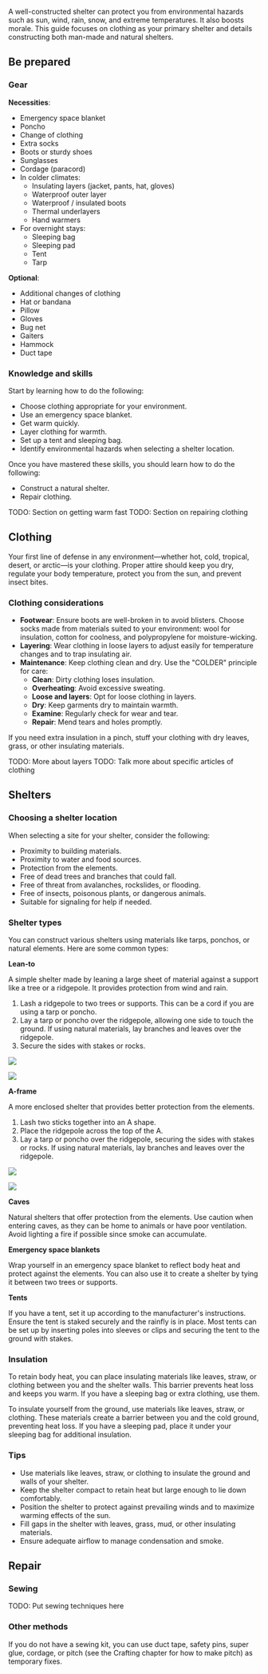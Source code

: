 A well-constructed shelter can protect you from environmental hazards such as sun, wind, rain, snow, and extreme temperatures. It also boosts morale. This guide focuses on clothing as your primary shelter and details constructing both man-made and natural shelters.

## Be prepared

### Gear

**Necessities**:
- Emergency space blanket
- Poncho
- Change of clothing
- Extra socks
- Boots or sturdy shoes
- Sunglasses
- Cordage (paracord)
- In colder climates:
  - Insulating layers (jacket, pants, hat, gloves)
  - Waterproof outer layer
  - Waterproof / insulated boots
  - Thermal underlayers
  - Hand warmers
- For overnight stays:
  - Sleeping bag
  - Sleeping pad
  - Tent
  - Tarp

**Optional**:
- Additional changes of clothing
- Hat or bandana
- Pillow
- Gloves
- Bug net
- Gaiters
- Hammock
- Duct tape

### Knowledge and skills

Start by learning how to do the following:
- Choose clothing appropriate for your environment.
- Use an emergency space blanket.
- Get warm quickly.
- Layer clothing for warmth.
- Set up a tent and sleeping bag.
- Identify environmental hazards when selecting a shelter location.

Once you have mastered these skills, you should learn how to do the following:
- Construct a natural shelter.
- Repair clothing.

TODO: Section on getting warm fast
TODO: Section on repairing clothing

## Clothing

Your first line of defense in any environment—whether hot, cold, tropical, desert, or arctic—is your clothing. Proper attire should keep you dry, regulate your body temperature, protect you from the sun, and prevent insect bites.

### Clothing considerations

- **Footwear**: Ensure boots are well-broken in to avoid blisters. Choose socks made from materials suited to your environment: wool for insulation, cotton for coolness, and polypropylene for moisture-wicking.
- **Layering**: Wear clothing in loose layers to adjust easily for temperature changes and to trap insulating air.
- **Maintenance**: Keep clothing clean and dry. Use the "COLDER" principle for care:
  - **Clean**: Dirty clothing loses insulation.
  - **Overheating**: Avoid excessive sweating.
  - **Loose and layers**: Opt for loose clothing in layers.
  - **Dry**: Keep garments dry to maintain warmth.
  - **Examine**: Regularly check for wear and tear.
  - **Repair**: Mend tears and holes promptly.

If you need extra insulation in a pinch, stuff your clothing with dry leaves, grass, or other insulating materials.

TODO: More about layers
TODO: Talk more about specific articles of clothing

## Shelters

### Choosing a shelter location

When selecting a site for your shelter, consider the following:
- Proximity to building materials.
- Proximity to water and food sources.
- Protection from the elements.
- Free of dead trees and branches that could fall.
- Free of threat from avalanches, rockslides, or flooding.
- Free of insects, poisonous plants, or dangerous animals.
- Suitable for signaling for help if needed.

### Shelter types

You can construct various shelters using materials like tarps, ponchos, or natural elements. Here are some common types:

**Lean-to**

A simple shelter made by leaning a large sheet of material against a support like a tree or a ridgepole. It provides protection from wind and rain. 

1. Lash a ridgepole to two trees or supports. This can be a cord if you are using a tarp or poncho.
2. Lay a tarp or poncho over the ridgepole, allowing one side to touch the ground. If using natural materials, lay branches and leaves over the ridgepole.
3. Secure the sides with stakes or rocks.

![](file:///android_asset/survival_guide/68.webp)

![](file:///android_asset/survival_guide/76.webp)

**A-frame**

A more enclosed shelter that provides better protection from the elements.

1. Lash two sticks together into an A shape.
2. Place the ridgepole across the top of the A.
3. Lay a tarp or poncho over the ridgepole, securing the sides with stakes or rocks. If using natural materials, lay branches and leaves over the ridgepole.

![](file:///android_asset/survival_guide/72.webp)

![](file:///android_asset/survival_guide/79.webp)

**Caves**

Natural shelters that offer protection from the elements. Use caution when entering caves, as they can be home to animals or have poor ventilation. Avoid lighting a fire if possible since smoke can accumulate.

**Emergency space blankets**

Wrap yourself in an emergency space blanket to reflect body heat and protect against the elements. You can also use it to create a shelter by tying it between two trees or supports.

**Tents**

If you have a tent, set it up according to the manufacturer's instructions. Ensure the tent is staked securely and the rainfly is in place. Most tents can be set up by inserting poles into sleeves or clips and securing the tent to the ground with stakes.

### Insulation

To retain body heat, you can place insulating materials like leaves, straw, or clothing between you and the shelter walls. This barrier prevents heat loss and keeps you warm. If you have a sleeping bag or extra clothing, use them.

To insulate yourself from the ground, use materials like leaves, straw, or clothing. These materials create a barrier between you and the cold ground, preventing heat loss. If you have a sleeping pad, place it under your sleeping bag for additional insulation.

### Tips

- Use materials like leaves, straw, or clothing to insulate the ground and walls of your shelter.
- Keep the shelter compact to retain heat but large enough to lie down comfortably.
- Position the shelter to protect against prevailing winds and to maximize warming effects of the sun.
- Fill gaps in the shelter with leaves, grass, mud, or other insulating materials.
- Ensure adequate airflow to manage condensation and smoke.

## Repair

### Sewing
TODO: Put sewing techniques here

### Other methods
If you do not have a sewing kit, you can use duct tape, safety pins, super glue, cordage, or pitch (see the Crafting chapter for how to make pitch) as temporary fixes.